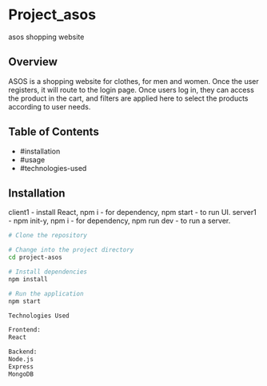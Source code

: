 # Project_asos

asos shopping website

## Overview

ASOS is a shopping website for clothes, for men and women. Once the user registers, it will route to the login page. Once users log in, they can access the product in the cart, and filters are applied here to select the products according to user needs.

## Table of Contents

- #installation
- #usage
- #technologies-used


## Installation

client1 - install React, npm i - for dependency, npm start - to run UI.
server1 - npm init-y, npm i - for dependency, npm run dev - to run a server.

```bash
# Clone the repository

# Change into the project directory
cd project-asos

# Install dependencies
npm install

# Run the application
npm start

Technologies Used

Frontend:
React

Backend:
Node.js
Express
MongoDB


